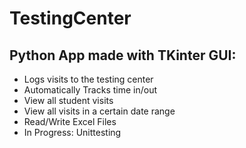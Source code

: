 # TestingCenter

## Python App made with TKinter GUI: 
- Logs visits to the testing center
- Automatically Tracks time in/out
- View all student visits
- View all visits in a certain date range
- Read/Write Excel Files
- In Progress: Unittesting
